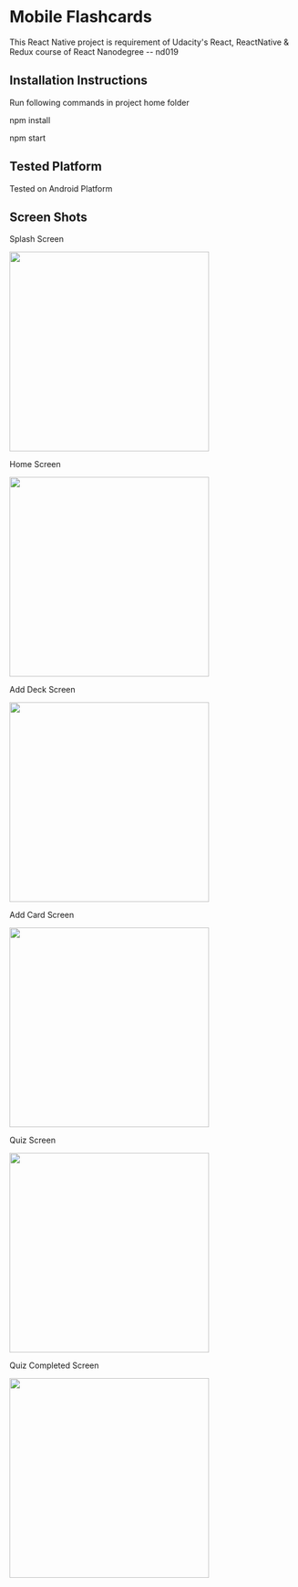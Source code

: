 # Mobile Flashcards
This React Native project is requirement of Udacity's React, ReactNative & Redux course of React Nanodegree -- nd019


## Installation Instructions

Run following commands in project home folder

npm install

npm start

## Tested Platform

Tested on Android Platform


## Screen Shots

Splash Screen

<img src="screenshots/splashscreen.jpg"  width="350">

Home Screen

<img src="screenshots/home.jpg"  width="350">

Add Deck Screen

<img src="screenshots/addDeck.jpg"  width="350">

Add Card Screen

<img src="screenshots/addCard.jpg"  width="350">

Quiz Screen

<img src="screenshots/quiz.jpg"  width="350">

Quiz Completed Screen

<img src="screenshots/quizcompleted.jpg"  width="350">

